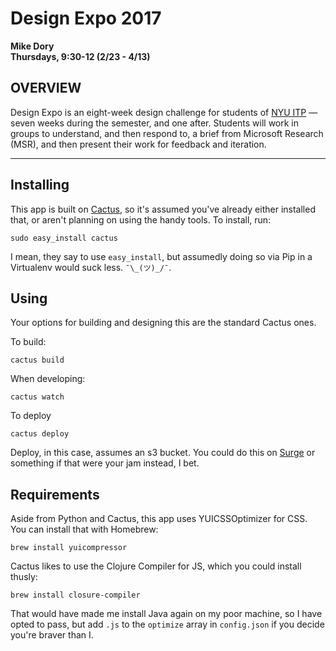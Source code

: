 # Design Expo 2017
**Mike Dory**  
**Thursdays, 9:30-12 (2/23 - 4/13)**

## OVERVIEW

Design Expo is an eight-week design challenge for students of [NYU ITP](http://itp.nyu.edu) — seven weeks during the semester, and one after. Students will work in groups to understand, and then respond to, a brief from Microsoft Research (MSR), and then present their work for feedback and iteration. 

---

## Installing

This app is built on [Cactus](https://github.com/koenbok/Cactus), so it's assumed you've already either installed that, or aren't planning on using the handy tools. To install, run:

    sudo easy_install cactus

I mean, they say to use `easy_install`, but assumedly doing so via Pip in a Virtualenv would suck less.  `¯\_(ツ)_/¯`.


## Using

Your options for building and designing this are the standard Cactus ones.

To build:

    cactus build

When developing:

    cactus watch

To deploy

    cactus deploy

Deploy, in this case, assumes an s3 bucket. You could do this on [Surge](http://surge.sh) or something if that were your jam instead, I bet.


## Requirements

Aside from Python and Cactus, this app uses YUICSSOptimizer for CSS. You can install that with Homebrew:

    brew install yuicompressor

Cactus likes to use the Clojure Compiler for JS, which you could install thusly:

    brew install closure-compiler

That would have made me install Java again on my poor machine, so I have opted to pass, but add `.js` to the `optimize` array in `config.json` if you decide you're braver than I.
